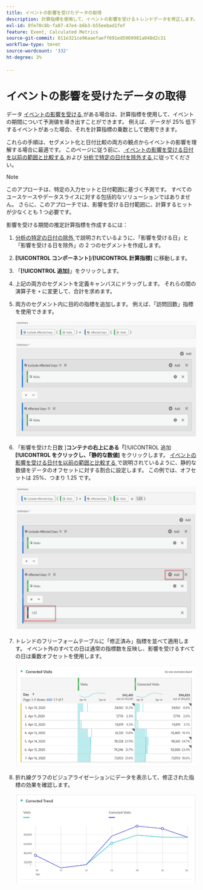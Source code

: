 ```yaml
---
title: イベントの影響を受けたデータの取得
description: 計算指標を使用して、イベントの影響を受けるトレンドデータを修正します。
exl-id: 0fe70c8b-fa07-47e4-b6b3-b55eebad1fef
feature: Event, Calculated Metrics
source-git-commit: 811e321ce96aaefaeff691ed5969981a048d2c31
workflow-type: tm+mt
source-wordcount: '332'
ht-degree: 3%

---
```


# イベントの影響を受けたデータの取得

データ [ イベントの影響を受ける ](overview.md) がある場合は、計算指標を使用して、イベントの期間について予測値を導き出すことができます。 例えば、データが 25% 低下するイベントがあった場合、それを計算指標の乗数として使用できます。

これらの手順は、セグメント化と日付比較の両方の観点からイベントの影響を理解する場合に最適です。 このページに従う前に、[ イベントの影響を受ける日付を以前の範囲と比較する ](compare-dates.md) および [ 分析で特定の日付を除外する ](segments.md) に従ってください。

>[!NOTE]
>
>このアプローチは、特定の入力セットと日付範囲に基づく予測です。 すべてのユースケースやデータスライスに対する包括的なソリューションではありません。 さらに、このアプローチでは、影響を受ける日付範囲に、計算するヒットが少なくとも 1 つ必要です。

影響を受ける期間の推定計算指標を作成するには：

1. [ 分析の特定の日付の除外 ](segments.md) で説明されているように、「影響を受ける日」と「影響を受ける日を除外」の 2 つのセグメントを作成します。
2. **[!UICONTROL コンポーネント]**/**[!UICONTROL 計算指標]** に移動します。
3. 「**[!UICONTROL 追加]**」をクリックします。
4. 上記の両方のセグメントを定義キャンバスにドラッグします。 それらの間の演算子を `+` に変更して、合計を求めます。
5. 両方のセグメント内に目的の指標を追加します。 例えば、「訪問回数」指標を使用できます。

   ![ セグメントビルダー ](assets/event_segment_builder.png)

6. 「影響を受けた日数 ]**コンテナの右上にある「**[!UICONTROL  追加 **[!UICONTROL をクリックし、「静的な数値]** をクリックします。 [ イベントの影響を受ける日付を以前の範囲と比較する ](compare-dates.md) で説明されているように、静的な数値をデータのオフセットに対する割合に設定します。 この例では、オフセットは 25%、つまり 1.25 です。

   ![ 静的な数値 ](assets/event_static_number.png)

7. トレンドのフリーフォームテーブルに「修正済み」指標を並べて適用します。 イベント外のすべての日は通常の指標数を反映し、影響を受けるすべての日は乗数オフセットを使用します。

   ![ 修正された指標 ](assets/event_corrected.png)

8. 折れ線グラフのビジュアライゼーションにデータを表示して、修正された指標の効果を確認します。

   ![ 修正された行 ](assets/event_line.png)
